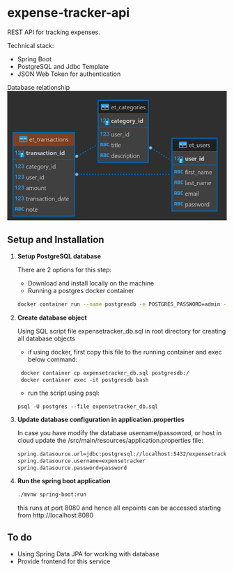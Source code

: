 # expense-tracker-api

REST API for tracking expenses.

Technical stack:
- Spring Boot
- PostgreSQL and Jdbc Template
- JSON Web Token for authentication

Database relationship
![db-relationship](images/db-relationship.png)

## Setup and Installation
1. **Setup PostgreSQL database**

    There are 2 options for this step:
    - Download and install locally on the machine
    - Running a postgres docker container
     ```sh
     docker container run --name postgresdb -e POSTGRES_PASSWORD=admin -d -p 5432:5432 postgres
     ```
2. **Create database object**

    Using SQL script file expensetracker_db.sql in root directory for creating all database objects
    - if using docker, first copy this file to the running container and exec below command:
    ```
     docker container cp expensetracker_db.sql postgresdb:/
     docker container exec -it postgresdb bash
     ```
    - run the script using psql:
     ```
     psql -U postgres --file expensetracker_db.sql
     ```
3. **Update database configuration in application.properties**

    In case you have modify the database username/passoword, or host in cloud update the /src/main/resources/application.properties file:
   ```properties
   spring.datasource.url=jdbc:postgresql://localhost:5432/expensetrackerdb
   spring.datasource.username=expensetracker
   spring.datasource.password=password
   ```
4. **Run the spring boot application**
   ```sh
   ./mvnw spring-boot:run
   ```
   this runs at port 8080 and hence all enpoints can be accessed starting from http://localhost:8080
## To do
- Using Spring Data JPA for working with database
- Provide frontend for this service
